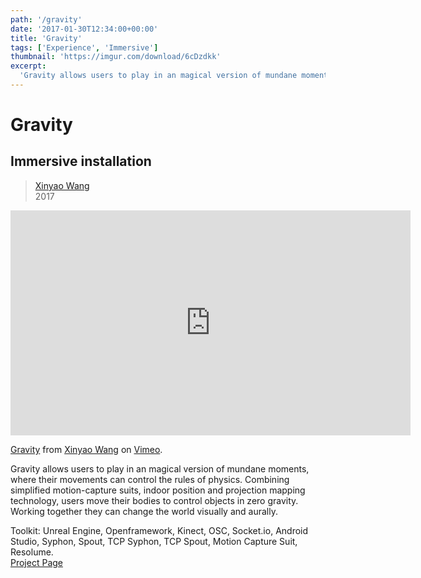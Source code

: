```yaml
---
path: '/gravity'
date: '2017-01-30T12:34:00+00:00'
title: 'Gravity'
tags: ['Experience', 'Immersive']
thumbnail: 'https://imgur.com/download/6cDzdkk'
excerpt:
  'Gravity allows users to play in an magical version of mundane moments, where their movements can control the rules of physics.'
---
```


# Gravity

## Immersive installation

> [Xinyao Wang](http://wangxinyao-design.com/)  
> 2017

<iframe src="https://player.vimeo.com/video/216230174" width="640" height="360" frameborder="0" webkitallowfullscreen mozallowfullscreen allowfullscreen></iframe>
<p><a href="https://vimeo.com/216230174">Gravity</a> from <a href="https://vimeo.com/user33557684">Xinyao Wang</a> on <a href="https://vimeo.com">Vimeo</a>.</p>

Gravity allows users to play in an magical version of mundane moments, where their movements can control the rules of physics. Combining simplified motion-capture suits, indoor position and projection mapping technology, users move their bodies to control objects in zero gravity. Working together they can change the world visually and aurally.

Toolkit: Unreal Engine, Openframework, Kinect, OSC, Socket.io, Android Studio, Syphon, Spout, TCP Syphon, TCP Spout, Motion Capture Suit, Resolume.
<br>
<a class="btn btn-outline-primary" href="https://annekgoodfriend.github.io/Bootstrap_villageLIVE/" role="button">Project Page</a>
